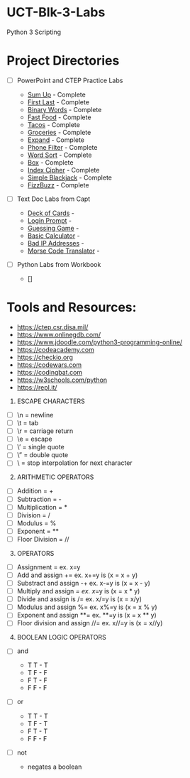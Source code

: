 # UCT-Blk-3-Labs

Python 3 Scripting

# Project Directories

- [ ] PowerPoint and CTEP Practice Labs
  - [Sum Up](https://github.com/jarosales1029/UCT-Blk-3-PowerPoint-Labs/blob/master/Sum%20Up) - Complete
  - [First Last](https://github.com/jarosales1029/UCT-Blk-3-PowerPoint-Labs/blob/master/First%20Last) - Complete
  - [Binary Words](https://github.com/jarosales1029/UCT-Blk-3-PowerPoint-Labs/blob/master/Binary%20Words) - Complete
  - [Fast Food](https://github.com/jarosales1029/UCT-Blk-3-PowerPoint-Labs/blob/master/Fast%20Food) - Complete
  - [Tacos](https://github.com/jarosales1029/UCT-Blk-3-PowerPoint-Labs/blob/master/Tacos) - Complete
  - [Groceries](https://github.com/jarosales1029/UCT-Blk-3-PowerPoint-Labs/blob/master/Groceries) - Complete
  - [Expand](https://github.com/jarosales1029/UCT-Blk-3-PowerPoint-Labs/blob/master/Expand) - Complete
  - [Phone Filter](https://github.com/jarosales1029/UCT-Blk-3-PowerPoint-Labs/blob/master/Phone%20Filter) - Complete
  - [Word Sort](https://github.com/jarosales1029/UCT-Blk-3-PowerPoint-Labs/blob/master/Word%20Sort) - Complete
  - [Box](https://github.com/jarosales1029/UCT-Blk-3-PowerPoint-Labs/blob/master/Box) - Complete
  - [Index Cipher](https://github.com/jarosales1029/UCT-Blk-3-PowerPoint-Labs/blob/master/Index%20Cipher) - Complete
  - [Simple Blackjack](https://github.com/jarosales1029/UCT-Blk-3-PowerPoint-Labs/blob/master/Simple%20Blackjack) - Complete
  - [FizzBuzz](https://github.com/jarosales1029/UCT-Blk-3-PowerPoint-Labs/blob/master/FizzBuzz) - Complete

- [ ] Text Doc Labs from Capt 
  - [Deck of Cards](https://github.com/jarosales1029/UCT-Blk-3-PowerPoint-Labs/blob/master/Deck%20of%20Cards) - 
  - [Login Prompt](https://github.com/jarosales1029/UCT-Blk-3-PowerPoint-Labs/blob/master/Login%20Prompt) - 
  - [Guessing Game](https://github.com/jarosales1029/UCT-Blk-3-PowerPoint-Labs/blob/master/Guessing%20Game) - 
  - [Basic Calculator](https://github.com/jarosales1029/UCT-Blk-3-PowerPoint-Labs/blob/master/Basic%20Calculator) - 
  - [Bad IP Addresses](https://github.com/jarosales1029/UCT-Blk-3-PowerPoint-Labs/blob/master/Bad%20IP%20Addresses) - 
  - [Morse Code Translator](https://github.com/jarosales1029/UCT-Blk-3-PowerPoint-Labs/blob/master/Morse%20Code%20Translator) - 

- [ ] Python Labs from Workbook 
  - [] 

# Tools and Resources:

- https://ctep.csr.disa.mil/
- https://www.onlinegdb.com/
- https://www.jdoodle.com/python3-programming-online/
- https://codeacademy.com
- https://checkio.org
- https://codewars.com
- https://codingbat.com
- https://w3schools.com/python
- https://repl.it/

1. ESCAPE CHARACTERS

- [ ] \n = newline
- [ ] \t = tab
- [ ] \r = carriage return
- [ ] \e = escape
- [ ] \’ = single quote
- [ ] \” = double quote
- [ ] \ = stop interpolation for next character

2. ARITHMETIC OPERATORS

- [ ] Addition = +
- [ ] Subtraction = -
- [ ] Multiplication = *
- [ ] Division = /
- [ ] Modulus = %
- [ ] Exponent = **
- [ ] Floor Division = //

3. OPERATORS

- [ ] Assignment = ex. x=y
- [ ] Add and assign += ex. x+=y is (x = x + y)
- [ ] Substract and assign -+ ex. x-=y is (x = x - y)
- [ ] Multiply and assign *= ex. x*=y is (x = x * y)
- [ ] Divide and assign is /= ex. x/=y is (x = x/y)
- [ ] Modulus and assign %= ex. x%=y is (x = x % y)
- [ ] Exponent and assign **= ex. **=y is (x = x ** y)
- [ ] Floor division and assign //= ex. x//=y is (x = x//y)

4. BOOLEAN LOGIC OPERATORS

- [ ] and 
  - T T - T
  - T F - F
  - F T - F
  - F F - F

- [ ] or
  - T T - T
  - T F - T
  - F T - T
  - F F - F

- [ ] not
  - negates a boolean
